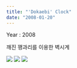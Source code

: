 ```yaml
---
title: "'Dokaebi' Clock"
date: "2008-01-20"
---
```


Year : 2008

깨진 꽹과리를 이용한 벽시계


![](../photo/Dokaebi_Clock-1.jpg)
![](../photo/Dokaebi_Clock-2.jpg)
![](../photo/Dokaebi_Clock-3.jpg)